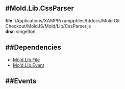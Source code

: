 
#Mold.Lib.CssParser
---------------------------------------

__file__: /Applications/XAMPP/xamppfiles/htdocs/Mold Git Checkout/MoldJS/Mold/Lib/CssParser.js  
__dna__: singelton  


	






##Dependencies
--------------

* [Mold.Lib.File](../../Mold/Lib/File.md) 
* [Mold.Lib.Event](../../Mold/Lib/Event.md) 


##Events
--------------






 

 


 



		
